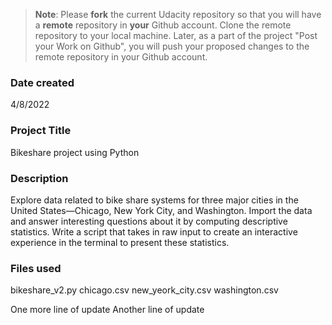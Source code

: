 >**Note**: Please **fork** the current Udacity repository so that you will have a **remote** repository in **your** Github account. Clone the remote repository to your local machine. Later, as a part of the project "Post your Work on Github", you will push your proposed changes to the remote repository in your Github account.

### Date created
4/8/2022

### Project Title
Bikeshare project using Python

### Description
Explore data related to bike share systems for three major cities in the United States—Chicago, New York City, and Washington. Import the data and answer interesting questions about it by computing descriptive statistics. Write a script that takes in raw input to create an interactive experience in the terminal to present these statistics.

### Files used
bikeshare_v2.py
chicago.csv
new_yeork_city.csv
washington.csv

One more line of update
Another line of update